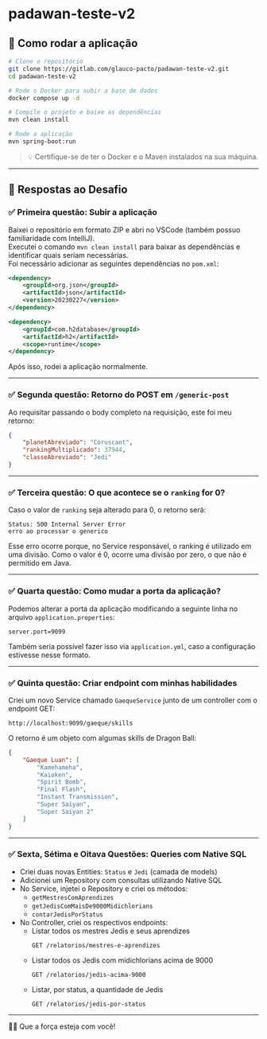 # padawan-teste-v2

## 🚀 Como rodar a aplicação

```bash
# Clone o repositório
git clone https://gitlab.com/glauco-pacto/padawan-teste-v2.git
cd padawan-teste-v2

# Rode o Docker para subir a base de dados
docker compose up -d

# Compile o projeto e baixe as dependências
mvn clean install

# Rode a aplicação
mvn spring-boot:run
```

> 💡 Certifique-se de ter o Docker e o Maven instalados na sua máquina.

---

## 🧩 Respostas ao Desafio

### ✅ Primeira questão: Subir a aplicação

Baixei o repositório em formato ZIP e abri no VSCode (também possuo familiaridade com IntelliJ).  
Executei o comando `mvn clean install` para baixar as dependências e identificar quais seriam necessárias.  
Foi necessário adicionar as seguintes dependências no `pom.xml`:

```xml
<dependency>
    <groupId>org.json</groupId>
    <artifactId>json</artifactId>
    <version>20230227</version>
</dependency>

<dependency>
    <groupId>com.h2database</groupId>
    <artifactId>h2</artifactId>
    <scope>runtime</scope>
</dependency>
```

Após isso, rodei a aplicação normalmente.

---

### ✅ Segunda questão: Retorno do POST em `/generic-post`

Ao requisitar passando o body completo na requisição, este foi meu retorno:

```json
{
    "planetAbreviado": "Coruscant",
    "rankingMultiplicado": 37944,
    "classeAbreviado": "Jedi"
}
```

---

### ✅ Terceira questão: O que acontece se o `ranking` for 0?

Caso o valor de `ranking` seja alterado para 0, o retorno será:

```http
Status: 500 Internal Server Error
erro ao processar o generico
```

Esse erro ocorre porque, no Service responsável, o ranking é utilizado em uma divisão. Como o valor é 0, ocorre uma divisão por zero, o que não é permitido em Java.

---

### ✅ Quarta questão: Como mudar a porta da aplicação?

Podemos alterar a porta da aplicação modificando a seguinte linha no arquivo `application.properties`:

```properties
server.port=9099
```

Também seria possível fazer isso via `application.yml`, caso a configuração estivesse nesse formato.

---

### ✅ Quinta questão: Criar endpoint com minhas habilidades

Criei um novo Service chamado `GaequeService` junto de um controller com o endpoint GET:

```
http://localhost:9099/gaeque/skills
```

O retorno é um objeto com algumas skills de Dragon Ball:

```json
{
    "Gaeque Luan": [
        "Kamehameha",
        "Kaioken",
        "Spirit Bomb",
        "Final Flash",
        "Instant Transmission",
        "Super Saiyan",
        "Super Saiyan 2"
    ]
}
```

---

### ✅ Sexta, Sétima e Oitava Questões: Queries com Native SQL

- Criei duas novas Entities: `Status` e `Jedi` (camada de models)
- Adicionei um Repository com consultas utilizando Native SQL
- No Service, injetei o Repository e criei os métodos:
  - `getMestresComAprendizes`
  - `getJedisComMaisDe9000Midichlorians`
  - `contarJedisPorStatus`
- No Controller, criei os respectivos endpoints:
  - Listar todos os mestres Jedis e seus aprendizes
    ```
    GET /relatorios/mestres-e-aprendizes
    ```
  - Listar todos os Jedis com midichlorians acima de 9000
    ```
    GET /relatorios/jedis-acima-9000
    ```
  - Listar, por status, a quantidade de Jedis
    ```
    GET /relatorios/jedis-por-status
    ```

---

🧙‍♂️ Que a força esteja com você!
